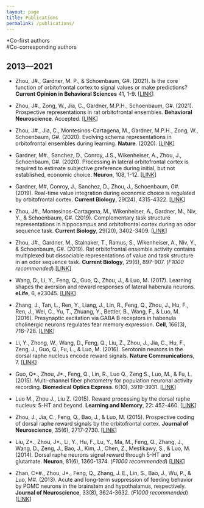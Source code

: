 ```yaml
---
layout: page
title: Publications
permalink: /publications/
---
```

\*Co-first authors<br>#Co-corresponding authors

## 2013—2021

-	Zhou, J#., Gardner, M. P., & Schoenbaum, G#. (2021). Is the core function of orbitofrontal cortex to signal values or make predictions? **Current Opinion in Behavioral Sciences** 41, 1-9. [[LINK](https://psyarxiv.com/nzjm9/)]

-	Zhou, J#., Zong, W., Jia, C., Gardner, M.P.H., Schoenbaum, G#. (2021). Prospective representations in rat orbitofrontal ensembles. **Behavioral Neuroscience**. Accepted. [[LINK](https://doi.org/10.1101/2020.08.27.268391)]

-	Zhou, J#., Jia, C., Montesinos-Cartagena, M., Gardner, M.P.H., Zong, W., Schoenbaum, G#. (2020). Evolving schema representations in orbitofrontal ensembles during learning. **Nature**. (2020). [[LINK](https://doi.org/10.1038/s41586-020-03061-2)]

-	Gardner, M#., Sanchez, D., Conroy, J.S., Wikenheiser, A., Zhou, J., Schoenbaum, G#. (2020). Processing in lateral orbitofrontal cortex is required to estimate subjective preference during initial, but not established, economic choice. **Neuron**, 108, 1-12. [[LINK](https://www.sciencedirect.com/science/article/abs/pii/S0896627320306413)]

-	Gardner, M#, Conroy, J., Sanchez, D., Zhou, J., Schoenbaum, G#. (2019). Real-time value integration during economic choice is regulated by orbitofrontal cortex. **Current Biology**, 29(24), 4315-4322. [[LINK](https://www.sciencedirect.com/science/article/pii/S0960982219314307)]

-	Zhou, J#., Montesinos-Cartagena, M., Wikenheiser, A., Gardner, M., Niv, Y., & Schoenbaum, G#. (2019). Complementary task structure representations in hippocampus and orbitofrontal cortex during an odor sequence task. **Current Biology**, 29(20), 3402-3409. [[LINK](https://www.sciencedirect.com/science/article/pii/S0960982219310905)]

-	Zhou, J#., Gardner, M., Stalnaker, T., Ramus, S., Wikenheiser, A., Niv, Y., & Schoenbaum, G#. (2019). Rat orbitofrontal ensemble activity contains multiplexed but dissociable representations of value and task structure in an odor sequence task. **Current Biology**, 29(6), 897-907. (*F1000 recommended*) [[LINK](https://www.sciencedirect.com/science/article/pii/S0960982219300776)]

-	Wang, D., Li, Y., Feng, Q., Guo, Q., Zhou, J., & Luo, M. (2017). Learning shapes the aversion and reward responses of lateral habenula neurons. **eLife**, 6, e23045. [[LINK](https://elifesciences.org/articles/23045)]

-	Zhang, J., Tan, L., Ren, Y., Liang, J., Lin, R., Feng, Q., Zhou, J., Hu, F., Ren, J., Wei, C., Yu, T., Zhuang, Y., Bettler, B., Wang, F., & Luo, M. (2016). Presynaptic excitation via GABA B receptors in habenula cholinergic neurons regulates fear memory expression. **Cell**, 166(3), 716-728. [[LINK](https://www.sciencedirect.com/science/article/pii/S0092867416307942)]

-	Li, Y., Zhong, W., Wang, D., Feng, Q., Liu, Z., Zhou, J., Jia, C., Hu, F., Zeng, J., Guo, Q., Fu, L., & Luo, M. (2016). Serotonin neurons in the dorsal raphe nucleus encode reward signals. **Nature Communications**, 7. [[LINK](https://www.nature.com/articles/ncomms10503)]

-	Guo, Q\*., Zhou, J\*., Feng, Q., Lin, R., Luo Q., Zeng S., Luo, M., & Fu, L. (2015). Multi-channel fiber photometry for population neuronal activity recording. **Biomedical Optics Express**. 6(10), 3919-3931. [[LINK](https://www.osapublishing.org/boe/fulltext.cfm?uri=boe-6-10-3919&id=326666)]

-	Luo M., Zhou J., Liu Z. (2015). Reward processing by the dorsal raphe nucleus: 5-HT and beyond. **Learning and Memory**, 22: 452-460. [[LINK](http://learnmem.cshlp.org/content/22/9/452)]

-	Zhou, J., Jia, C., Feng, Q., Bao, J., & Luo, M. (2015). Prospective coding of dorsal raphe reward signals by the orbitofrontal cortex. **Journal of Neuroscience**, 35(6), 2717-2730. [[LINK](https://www.jneurosci.org/content/35/6/2717)]

-	Liu, Z\*., Zhou, J\*., Li, Y., Hu, F., Lu, Y., Ma, M., Feng, Q., Zhang, J., Wang, D., Zeng, J., Bao, J., Kim, J., Chen, Z., Mestikawy, S., & Luo, M. (2014). Dorsal raphe neurons signal reward through 5-HT and glutamate. **Neuron**, 81(6), 1360-1374. (*F1000 recommended*) [[LINK](https://www.cell.com/neuron/fulltext/S0896-6273(14)00108-1?_returnURL=https%3A%2F%2Flinkinghub.elsevier.com%2Fretrieve%2Fpii%2FS0896627314001081%3Fshowall%3Dtrue)]

-	Zhan, C\*#., Zhou, J\*., Feng, Q., Zhang, J. E., Lin, S., Bao, J., Wu, P., & Luo, M#. (2013). Acute and long-term suppression of feeding behavior by POMC neurons in the brainstem and hypothalamus, respectively. **Journal of Neuroscience**, 33(8), 3624-3632. (*F1000 recommended*) [[LINK](https://www.jneurosci.org/content/33/8/3624)]

